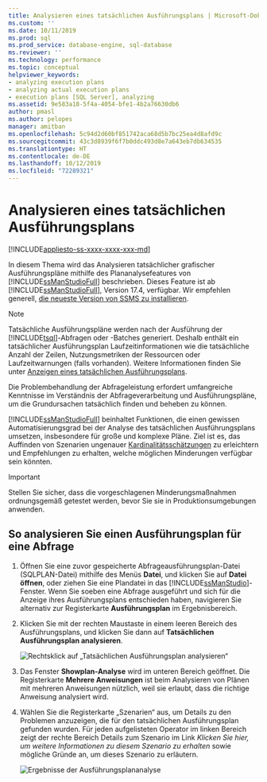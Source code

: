 ```yaml
---
title: Analysieren eines tatsächlichen Ausführungsplans | Microsoft-Dokumentation
ms.custom: ''
ms.date: 10/11/2019
ms.prod: sql
ms.prod_service: database-engine, sql-database
ms.reviewer: ''
ms.technology: performance
ms.topic: conceptual
helpviewer_keywords:
- analyzing execution plans
- analyzing actual execution plans
- execution plans [SQL Server], analyzing
ms.assetid: 9e583a18-5f4a-4054-bfe1-4b2a76630db6
author: pmasl
ms.author: pelopes
manager: amitban
ms.openlocfilehash: 5c94d2d60bf851742aca68d5b7bc25ea4d8afd9c
ms.sourcegitcommit: 43c3d8939f6f7b0ddc493d8e7a643eb7db634535
ms.translationtype: HT
ms.contentlocale: de-DE
ms.lasthandoff: 10/12/2019
ms.locfileid: "72289321"
---
```

# <a name="analyze-an-actual-execution-plan"></a>Analysieren eines tatsächlichen Ausführungsplans

[!INCLUDE[appliesto-ss-xxxx-xxxx-xxx-md](../../includes/appliesto-ss-xxxx-xxxx-xxx-md.md)]

In diesem Thema wird das Analysieren tatsächlicher grafischer Ausführungspläne mithilfe des Plananalysefeatures von [!INCLUDE[ssManStudioFull](../../includes/ssmanstudiofull-md.md)] beschrieben. Dieses Feature ist ab [!INCLUDE[ssManStudioFull](../../includes/ssmanstudiofull-md.md)], Version 17.4, verfügbar. Wir empfehlen generell, [die neueste Version von SSMS zu installieren](../../ssms/download-sql-server-management-studio-ssms.md).

> [!NOTE]
> Tatsächliche Ausführungspläne werden nach der Ausführung der [!INCLUDE[tsql](../../includes/tsql-md.md)]-Abfragen oder -Batches generiert. Deshalb enthält ein tatsächlicher Ausführungsplan Laufzeitinformationen wie die tatsächliche Anzahl der Zeilen, Nutzungsmetriken der Ressourcen oder Laufzeitwarnungen (falls vorhanden). Weitere Informationen finden Sie unter [Anzeigen eines tatsächlichen Ausführungsplans](../../relational-databases/performance/display-an-actual-execution-plan.md).
  
Die Problembehandlung der Abfrageleistung erfordert umfangreiche Kenntnisse im Verständnis der Abfrageverarbeitung und Ausführungspläne, um die Grundursachen tatsächlich finden und beheben zu können.

[!INCLUDE[ssManStudioFull](../../includes/ssmanstudiofull-md.md)] beinhaltet Funktionen, die einen gewissen Automatisierungsgrad bei der Analyse des tatsächlichen Ausführungsplans umsetzen, insbesondere für große und komplexe Pläne. Ziel ist es, das Auffinden von Szenarien ungenauer [Kardinalitätsschätzungen](../../relational-databases/performance/cardinality-estimation-sql-server.md) zu erleichtern und Empfehlungen zu erhalten, welche möglichen Minderungen verfügbar sein könnten.

> [!IMPORTANT]
> Stellen Sie sicher, dass die vorgeschlagenen Minderungsmaßnahmen ordnungsgemäß getestet werden, bevor Sie sie in Produktionsumgebungen anwenden.
  
## <a name="to-analyze-an-execution-plan-for-a-query"></a>So analysieren Sie einen Ausführungsplan für eine Abfrage  
  
1.  Öffnen Sie eine zuvor gespeicherte Abfrageausführungsplan-Datei (SQLPLAN-Datei) mithilfe des Menüs **Datei**, und klicken Sie auf **Datei öffnen**, oder ziehen Sie eine Plandatei in das [!INCLUDE[ssManStudio](../../includes/ssManStudio-md.md)]-Fenster. Wenn Sie soeben eine Abfrage ausgeführt und sich für die Anzeige ihres Ausführungsplans entschieden haben, navigieren Sie alternativ zur Registerkarte **Ausführungsplan** im Ergebnisbereich. 

2.  Klicken Sie mit der rechten Maustaste in einem leeren Bereich des Ausführungsplans, und klicken Sie dann auf **Tatsächlichen Ausführungsplan analysieren**. 

    ![Rechtsklick auf „Tatsächlichen Ausführungsplan analysieren“](../../relational-databases/performance/media/plananalysismenuoption.png "Rechtsklick auf „Tatsächlichen Ausführungsplan analysieren“")   

3.  Das Fenster **Showplan-Analyse** wird im unteren Bereich geöffnet. Die Registerkarte **Mehrere Anweisungen** ist beim Analysieren von Plänen mit mehreren Anweisungen nützlich, weil sie erlaubt, dass die richtige Anweisung analysiert wird.

4.  Wählen Sie die Registerkarte „Szenarien“ aus, um Details zu den Problemen anzuzeigen, die für den tatsächlichen Ausführungsplan gefunden wurden. Für jeden aufgelisteten Operator im linken Bereich zeigt der rechte Bereich Details zum Szenario im Link *Klicken Sie hier, um weitere Informationen zu diesem Szenario zu erhalten* sowie mögliche Gründe an, um dieses Szenario zu erläutern.

    ![Ergebnisse der Ausführungsplananalyse](../../relational-databases/performance/media/plananalysis-scenarios.png "Ergebnisse der Ausführungsplananalyse") 
